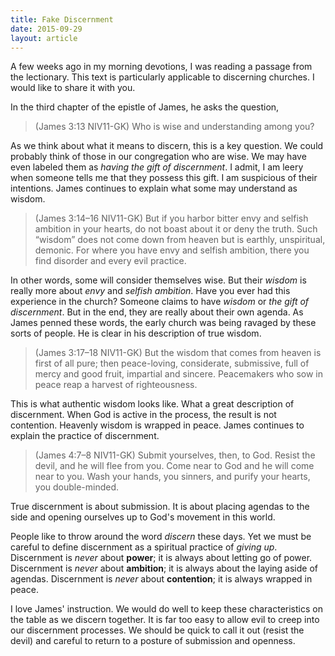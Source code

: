 ```yaml
---
title: Fake Discernment
date: 2015-09-29
layout: article
---
```

 
A few weeks ago in my morning devotions, I was reading a passage from the lectionary. This text is particularly applicable to discerning churches. I would like to share it with you.

In the third chapter of the epistle of James, he asks the question,

>(James 3:13 NIV11-GK) Who is wise and understanding among you?

As we think about what it means to discern, this is a key question. We could probably think of those in our congregation who are wise. We may have even labeled them as *having the gift of discernment*. I admit, I am leery when someone tells me that they possess this gift. I am suspicious of their intentions. James continues to explain what some may understand as wisdom.

>(James 3:14–16 NIV11-GK) But if you harbor bitter envy and selfish ambition in your hearts, do not boast about it or deny the truth. Such “wisdom” does not come down from heaven but is earthly, unspiritual, demonic. For where you have envy and selfish ambition, there you find disorder and every evil practice.

In other words, some will consider themselves wise. But their *wisdom* is really more about *envy* and *selfish ambition*. Have you ever had this experience in the church? Someone claims to have *wisdom* or *the gift of discernment*. But in the end, they are really about their own agenda. As James penned these words, the early church was being ravaged by these sorts of people. He is clear in his description of true wisdom.

>(James 3:17–18 NIV11-GK) But the wisdom that comes from heaven is first of all pure; then peace-loving, considerate, submissive, full of mercy and good fruit, impartial and sincere. Peacemakers who sow in peace reap a harvest of righteousness.

This is what authentic wisdom looks like. What a great description of discernment. When God is active in the process, the result is not contention. Heavenly wisdom is wrapped in peace. James continues to explain the practice of discernment.

>(James 4:7–8 NIV11-GK) Submit yourselves, then, to God. Resist the devil, and he will flee from you. Come near to God and he will come near to you. Wash your hands, you sinners, and purify your hearts, you double-minded.

True discernment is about submission. It is about placing agendas to the side and opening ourselves up to God's movement in this world.

People like to throw around the word *discern* these days. Yet we must be careful to define discernment as a spiritual practice of *giving up*. Discernment is *never* about **power**; it is always about letting go of power. Discernment is *never* about **ambition**; it is always about the laying aside of agendas. Discernment is *never* about **contention**; it is always wrapped in peace.

I love James' instruction. We would do well to keep these characteristics on the table as we discern together. It is far too easy to allow evil to creep into our discernment processes. We should be quick to call it out (resist the devil) and careful to return to a posture of submission and openness.

